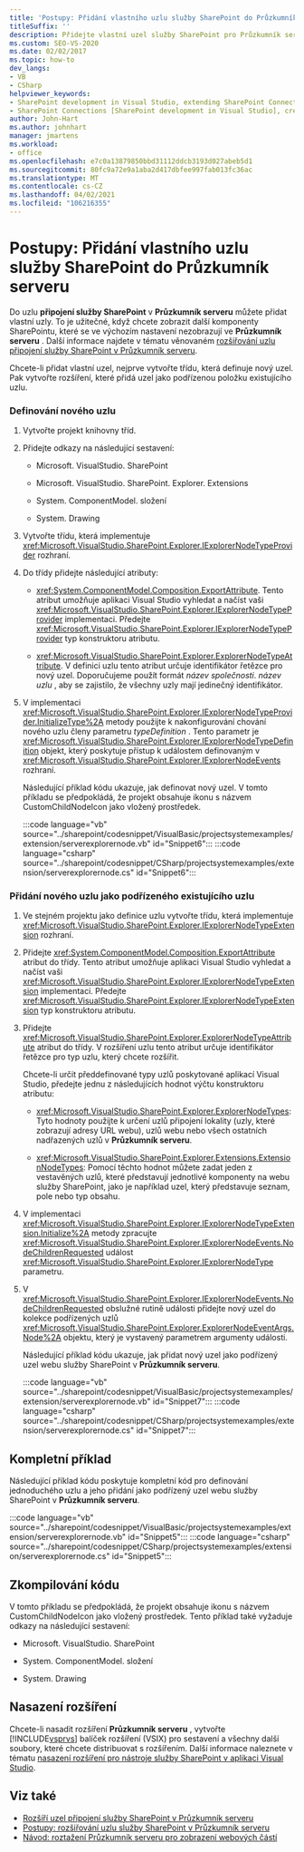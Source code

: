```yaml
---
title: 'Postupy: Přidání vlastního uzlu služby SharePoint do Průzkumník serveru | Microsoft Docs'
titleSuffix: ''
description: Přidejte vlastní uzel služby SharePoint pro Průzkumník serveru v aplikaci Visual Studio. Zobrazí další komponenty SharePointu, které se ve výchozím nastavení nezobrazují ve Průzkumník serveru.
ms.custom: SEO-VS-2020
ms.date: 02/02/2017
ms.topic: how-to
dev_langs:
- VB
- CSharp
helpviewer_keywords:
- SharePoint development in Visual Studio, extending SharePoint Connections node in Server Explorer
- SharePoint Connections [SharePoint development in Visual Studio], creating a new node type
author: John-Hart
ms.author: johnhart
manager: jmartens
ms.workload:
- office
ms.openlocfilehash: e7c0a13879850bbd31112ddcb3193d027abeb5d1
ms.sourcegitcommit: 80fc9a72e9a1aba2d417dbfee997fab013fc36ac
ms.translationtype: MT
ms.contentlocale: cs-CZ
ms.lasthandoff: 04/02/2021
ms.locfileid: "106216355"
---
```

# <a name="how-to-add-a-custom-sharepoint-node-to-server-explorer"></a>Postupy: Přidání vlastního uzlu služby SharePoint do Průzkumník serveru
  Do uzlu **připojení služby SharePoint** v **Průzkumník serveru** můžete přidat vlastní uzly. To je užitečné, když chcete zobrazit další komponenty SharePointu, které se ve výchozím nastavení nezobrazují ve **Průzkumník serveru** . Další informace najdete v tématu věnovaném [rozšiřování uzlu připojení služby SharePoint v Průzkumník serveru](../sharepoint/extending-the-sharepoint-connections-node-in-server-explorer.md).

 Chcete-li přidat vlastní uzel, nejprve vytvořte třídu, která definuje nový uzel. Pak vytvořte rozšíření, které přidá uzel jako podřízenou položku existujícího uzlu.

### <a name="to-define-the-new-node"></a>Definování nového uzlu

1. Vytvořte projekt knihovny tříd.

2. Přidejte odkazy na následující sestavení:

    - Microsoft. VisualStudio. SharePoint

    - Microsoft. VisualStudio. SharePoint. Explorer. Extensions

    - System. ComponentModel. složení

    - System. Drawing

3. Vytvořte třídu, která implementuje <xref:Microsoft.VisualStudio.SharePoint.Explorer.IExplorerNodeTypeProvider> rozhraní.

4. Do třídy přidejte následující atributy:

    - <xref:System.ComponentModel.Composition.ExportAttribute>. Tento atribut umožňuje aplikaci Visual Studio vyhledat a načíst vaši <xref:Microsoft.VisualStudio.SharePoint.Explorer.IExplorerNodeTypeProvider> implementaci. Předejte <xref:Microsoft.VisualStudio.SharePoint.Explorer.IExplorerNodeTypeProvider> typ konstruktoru atributu.

    - <xref:Microsoft.VisualStudio.SharePoint.Explorer.ExplorerNodeTypeAttribute>. V definici uzlu tento atribut určuje identifikátor řetězce pro nový uzel. Doporučujeme použít formát *název společnosti*. *název uzlu* , aby se zajistilo, že všechny uzly mají jedinečný identifikátor.

5. V implementaci <xref:Microsoft.VisualStudio.SharePoint.Explorer.IExplorerNodeTypeProvider.InitializeType%2A> metody použijte k nakonfigurování chování nového uzlu členy parametru *typeDefinition* . Tento parametr je <xref:Microsoft.VisualStudio.SharePoint.Explorer.IExplorerNodeTypeDefinition> objekt, který poskytuje přístup k událostem definovaným v <xref:Microsoft.VisualStudio.SharePoint.Explorer.IExplorerNodeEvents> rozhraní.

     Následující příklad kódu ukazuje, jak definovat nový uzel. V tomto příkladu se předpokládá, že projekt obsahuje ikonu s názvem CustomChildNodeIcon jako vložený prostředek.

     :::code language="vb" source="../sharepoint/codesnippet/VisualBasic/projectsystemexamples/extension/serverexplorernode.vb" id="Snippet6":::
     :::code language="csharp" source="../sharepoint/codesnippet/CSharp/projectsystemexamples/extension/serverexplorernode.cs" id="Snippet6":::

### <a name="to-add-the-new-node-as-a-child-of-an-existing-node"></a>Přidání nového uzlu jako podřízeného existujícího uzlu

1. Ve stejném projektu jako definice uzlu vytvořte třídu, která implementuje <xref:Microsoft.VisualStudio.SharePoint.Explorer.IExplorerNodeTypeExtension> rozhraní.

2. Přidejte <xref:System.ComponentModel.Composition.ExportAttribute> atribut do třídy. Tento atribut umožňuje aplikaci Visual Studio vyhledat a načíst vaši <xref:Microsoft.VisualStudio.SharePoint.Explorer.IExplorerNodeTypeExtension> implementaci. Předejte <xref:Microsoft.VisualStudio.SharePoint.Explorer.IExplorerNodeTypeExtension> typ konstruktoru atributu.

3. Přidejte <xref:Microsoft.VisualStudio.SharePoint.Explorer.ExplorerNodeTypeAttribute> atribut do třídy. V rozšíření uzlu tento atribut určuje identifikátor řetězce pro typ uzlu, který chcete rozšířit.

     Chcete-li určit předdefinované typy uzlů poskytované aplikací Visual Studio, předejte jednu z následujících hodnot výčtu konstruktoru atributu:

    - <xref:Microsoft.VisualStudio.SharePoint.Explorer.ExplorerNodeTypes>: Tyto hodnoty použijte k určení uzlů připojení lokality (uzly, které zobrazují adresy URL webu), uzlů webu nebo všech ostatních nadřazených uzlů v **Průzkumník serveru**.

    - <xref:Microsoft.VisualStudio.SharePoint.Explorer.Extensions.ExtensionNodeTypes>: Pomocí těchto hodnot můžete zadat jeden z vestavěných uzlů, které představují jednotlivé komponenty na webu služby SharePoint, jako je například uzel, který představuje seznam, pole nebo typ obsahu.

4. V implementaci <xref:Microsoft.VisualStudio.SharePoint.Explorer.IExplorerNodeTypeExtension.Initialize%2A> metody zpracujte <xref:Microsoft.VisualStudio.SharePoint.Explorer.IExplorerNodeEvents.NodeChildrenRequested> událost <xref:Microsoft.VisualStudio.SharePoint.Explorer.IExplorerNodeType> parametru.

5. V <xref:Microsoft.VisualStudio.SharePoint.Explorer.IExplorerNodeEvents.NodeChildrenRequested> obslužné rutině události přidejte nový uzel do kolekce podřízených uzlů <xref:Microsoft.VisualStudio.SharePoint.Explorer.ExplorerNodeEventArgs.Node%2A> objektu, který je vystavený parametrem argumenty události.

     Následující příklad kódu ukazuje, jak přidat nový uzel jako podřízený uzel webu služby SharePoint v **Průzkumník serveru**.

     :::code language="vb" source="../sharepoint/codesnippet/VisualBasic/projectsystemexamples/extension/serverexplorernode.vb" id="Snippet7":::
     :::code language="csharp" source="../sharepoint/codesnippet/CSharp/projectsystemexamples/extension/serverexplorernode.cs" id="Snippet7":::

## <a name="complete-example"></a>Kompletní příklad
 Následující příklad kódu poskytuje kompletní kód pro definování jednoduchého uzlu a jeho přidání jako podřízený uzel webu služby SharePoint v **Průzkumník serveru**.

 :::code language="vb" source="../sharepoint/codesnippet/VisualBasic/projectsystemexamples/extension/serverexplorernode.vb" id="Snippet5":::
 :::code language="csharp" source="../sharepoint/codesnippet/CSharp/projectsystemexamples/extension/serverexplorernode.cs" id="Snippet5":::

## <a name="compiling-the-code"></a>Zkompilování kódu
 V tomto příkladu se předpokládá, že projekt obsahuje ikonu s názvem CustomChildNodeIcon jako vložený prostředek. Tento příklad také vyžaduje odkazy na následující sestavení:

- Microsoft. VisualStudio. SharePoint

- System. ComponentModel. složení

- System. Drawing

## <a name="deploy-the-extension"></a>Nasazení rozšíření
 Chcete-li nasadit rozšíření **Průzkumník serveru** , vytvořte [!INCLUDE[vsprvs](../sharepoint/includes/vsprvs-md.md)] balíček rozšíření (VSIX) pro sestavení a všechny další soubory, které chcete distribuovat s rozšířením. Další informace naleznete v tématu [nasazení rozšíření pro nástroje služby SharePoint v aplikaci Visual Studio](../sharepoint/deploying-extensions-for-the-sharepoint-tools-in-visual-studio.md).

## <a name="see-also"></a>Viz také
- [Rozšíří uzel připojení služby SharePoint v Průzkumník serveru](../sharepoint/extending-the-sharepoint-connections-node-in-server-explorer.md)
- [Postupy: rozšiřování uzlu služby SharePoint v Průzkumník serveru](../sharepoint/how-to-extend-a-sharepoint-node-in-server-explorer.md)
- [Návod: roztažení Průzkumník serveru pro zobrazení webových částí](../sharepoint/walkthrough-extending-server-explorer-to-display-web-parts.md)
